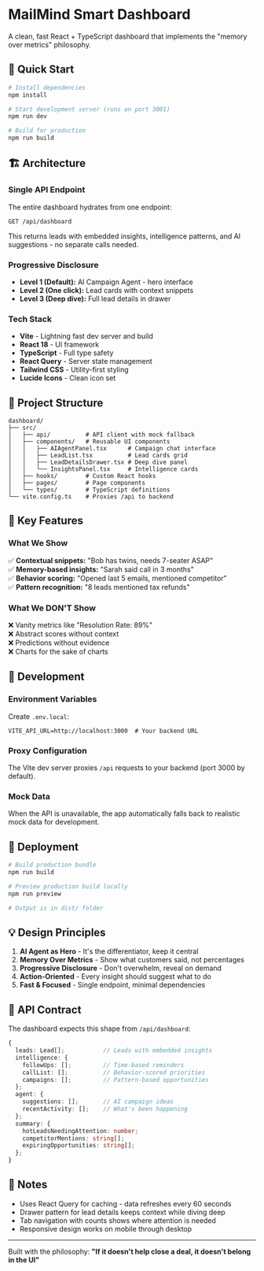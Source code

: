 # MailMind Smart Dashboard

A clean, fast React + TypeScript dashboard that implements the "memory over metrics" philosophy.

## 🚀 Quick Start

```bash
# Install dependencies
npm install

# Start development server (runs on port 3001)
npm run dev

# Build for production
npm run build
```

## 🏗️ Architecture

### Single API Endpoint
The entire dashboard hydrates from one endpoint:
```
GET /api/dashboard
```

This returns leads with embedded insights, intelligence patterns, and AI suggestions - no separate calls needed.

### Progressive Disclosure
- **Level 1 (Default):** AI Campaign Agent - hero interface
- **Level 2 (One click):** Lead cards with context snippets
- **Level 3 (Deep dive):** Full lead details in drawer

### Tech Stack
- **Vite** - Lightning fast dev server and build
- **React 18** - UI framework
- **TypeScript** - Full type safety
- **React Query** - Server state management
- **Tailwind CSS** - Utility-first styling
- **Lucide Icons** - Clean icon set

## 📁 Project Structure

```
dashboard/
├── src/
│   ├── api/          # API client with mock fallback
│   ├── components/   # Reusable UI components
│   │   ├── AIAgentPanel.tsx      # Campaign chat interface
│   │   ├── LeadList.tsx          # Lead cards grid
│   │   ├── LeadDetailsDrawer.tsx # Deep dive panel
│   │   └── InsightsPanel.tsx     # Intelligence cards
│   ├── hooks/        # Custom React hooks
│   ├── pages/        # Page components
│   └── types/        # TypeScript definitions
└── vite.config.ts    # Proxies /api to backend
```

## 🎯 Key Features

### What We Show
✅ **Contextual snippets:** "Bob has twins, needs 7-seater ASAP"  
✅ **Memory-based insights:** "Sarah said call in 3 months"  
✅ **Behavior scoring:** "Opened last 5 emails, mentioned competitor"  
✅ **Pattern recognition:** "8 leads mentioned tax refunds"  

### What We DON'T Show
❌ Vanity metrics like "Resolution Rate: 89%"  
❌ Abstract scores without context  
❌ Predictions without evidence  
❌ Charts for the sake of charts  

## 🔧 Development

### Environment Variables
Create `.env.local`:
```env
VITE_API_URL=http://localhost:3000  # Your backend URL
```

### Proxy Configuration
The Vite dev server proxies `/api` requests to your backend (port 3000 by default).

### Mock Data
When the API is unavailable, the app automatically falls back to realistic mock data for development.

## 🚢 Deployment

```bash
# Build production bundle
npm run build

# Preview production build locally
npm run preview

# Output is in dist/ folder
```

## 💡 Design Principles

1. **AI Agent as Hero** - It's the differentiator, keep it central
2. **Memory Over Metrics** - Show what customers said, not percentages
3. **Progressive Disclosure** - Don't overwhelm, reveal on demand
4. **Action-Oriented** - Every insight should suggest what to do
5. **Fast & Focused** - Single endpoint, minimal dependencies

## 🔄 API Contract

The dashboard expects this shape from `/api/dashboard`:

```typescript
{
  leads: Lead[];           // Leads with embedded insights
  intelligence: {
    followUps: [];         // Time-based reminders
    callList: [];          // Behavior-scored priorities
    campaigns: [];         // Pattern-based opportunities
  };
  agent: {
    suggestions: [];       // AI campaign ideas
    recentActivity: [];    // What's been happening
  };
  summary: {
    hotLeadsNeedingAttention: number;
    competitorMentions: string[];
    expiringOpportunities: string[];
  };
}
```

## 📝 Notes

- Uses React Query for caching - data refreshes every 60 seconds
- Drawer pattern for lead details keeps context while diving deep
- Tab navigation with counts shows where attention is needed
- Responsive design works on mobile through desktop

---

Built with the philosophy: **"If it doesn't help close a deal, it doesn't belong in the UI"**